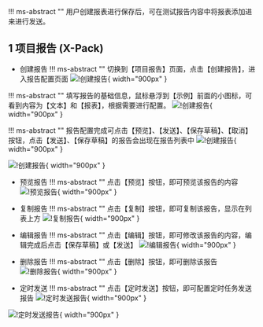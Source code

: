 

!!! ms-abstract ""
    用户创建报表进行保存后，可在测试报告内容中将报表添加进来进行发送。

## 1 项目报告 (X-Pack)
- 创建报告
!!! ms-abstract ""
    切换到【项目报告】页面，点击【创建报告】，进入报告配置页面
![!创建报告](../../img/report_statistics/创建报告_1.png){ width="900px" }

!!! ms-abstract ""
    填写报告的基础信息，鼠标悬浮到【示例】前面的小图标，可看到内容为【文本】和【报表】，根据需要进行配置。
![!创建报告](../../img/report_statistics/创建报告_2.png){ width="900px" }

!!! ms-abstract ""
    报告配置完成可点击【预览】、【发送】、【保存草稿】、【取消】按钮，点击【发送】、【保存草稿】的报告会出现在报告列表中
![!创建报告](../../img/report_statistics/创建报告_3.png){ width="900px" }

![!创建报告](../../img/report_statistics/创建报告_4.png){ width="900px" }

- 预览报告
!!! ms-abstract ""
    点击【预览】按钮，即可预览该报告的内容
![!预览报告](../../img/report_statistics/预览.png){ width="900px" }

- 复制报告
!!! ms-abstract ""
    点击【复制】按钮，即可复制该报告，显示在列表上方
![!复制报告](../../img/report_statistics/复制.png){ width="900px" }

- 编辑报告
!!! ms-abstract ""
    点击【编辑】按钮，即可修改该报告的内容，编辑完成后点击【保存草稿】或【发送】
![!编辑报告](../../img/report_statistics/编辑报告.png){ width="900px" }

- 删除报告
!!! ms-abstract ""
    点击【删除】按钮，即可删除该报告
![!删除报告](../../img/report_statistics/测试报告_删除.png){ width="900px" }

- 定时发送
!!! ms-abstract ""
    点击【定时发送】按钮，即可配置定时任务发送报告
![!定时发送报告](../../img/report_statistics/定时任务.png){ width="900px" }

![!定时发送报告](../../img/report_statistics/定时任务配置.png){ width="900px" }